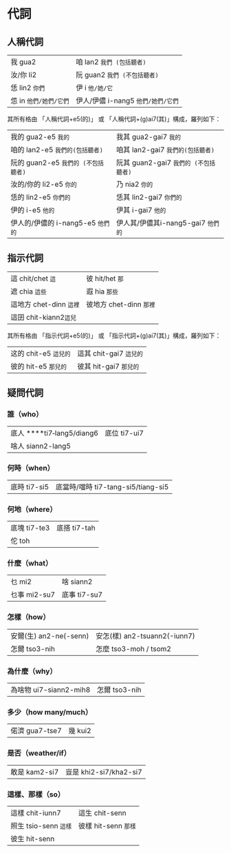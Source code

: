 # 代詞

## 人稱代詞

|  |  |
| :--- | :--- |
| 我 gua2 | 咱 lan2 `我們 (包括聽者)` |
| 汝/你 li2 | 阮 guan2 `我們 (不包括聽者)` |
| 恁 lin2 `你們` | 伊 i `他/她/它` |
| 怹 in `他們/她們/它們` | 伊人/伊儂 i-nang5 `他們/她們/它們` |

其所有格由 「人稱代詞+e5\(的\)」 或 「人稱代詞+\(g\)ai7\(其\)」構成，羅列如下：

|  |  |
| :--- | :--- |
| 我的 gua2-e5 `我的` | 我其 gua2-gai7 `我的` |
| 咱的 lan2-e5 `我們的(包括聽者)` | 咱其 lan2-gai7 `我們的(包括聽者)` |
| 阮的 guan2-e5  `我們的 (不包括聽者)` | 阮其 guan2-gai7 `我們的 (不包括聽者)` |
| 汝的/你的 li2-e5 `你的` | 乃 nia2 `你的` |
| 恁的 lin2-e5 `你們的` | 恁其 lin2-gai7 `你們的` |
| 伊的 i-e5 `他的` | 伊其 i-gai7 `他的` |
| 伊人的/伊儂的 i-nang5-e5 `他們的` | 伊人其/伊儂其i-nang5-gai7 `他們的` |

## 指示代詞

|  |  |
| :--- | :--- |
| 這 chit/chet `這` | 彼 hit/het `那` |
| 遮 chia `這些` | 遐 hia `那些` |
| 這地方 chet-dinn `這裡` | 彼地方 chet-dinn `那裡` |
| 這囝 chit-kiann2`這兒` |  |

其所有格由 「指示代詞+e5\(的\)」 或 「指示代詞+\(g\)ai7\(其\)」構成，羅列如下：

|  |  |
| :--- | :--- |
| 这的 chit-e5 `這兒的` | 這其 chit-gai7 `這兒的` |
| 彼的 hit-e5 `那兒的` | 彼其 hit-gai7 `那兒的` |

## **疑問代詞**

### **誰（who）**

|  |  |
| :--- | :--- |
| 底人 ****ti7‑lang5/diang6 | 底位 ti7-ui7 |
| 啥人 siann2-lang5 |  |

### **何時（when）**

|  |  |
| :--- | :--- |
| 底時 ti7-si5 | 底當時/噹時 ti7-tang-si5/tiang-si5 |

### **何地（where）**

|  |  |
| :--- | :--- |
| 底塊 ti7-te3 | 底搭 ti7-tah |
| 佗 toh |  |

### **什麼（what）**

|  |  |
| :--- | :--- |
| 乜 mi2 | 啥 siann2 |
| 乜事 mi2-su7 | 底事 ti7-su7 |

### **怎樣（how）**

|  |  |
| :--- | :--- |
| 安爾\(生\) an2-ne\(-senn\) | 安怎\(樣\) an2-tsuann2\(-iunn7\) |
| 怎爾 tso3-nih | 怎麼 tso3-moh / tsom2 |

### **為什麼（why）**

|  |  |
| :--- | :--- |
| 為啥物 ui7-siann2-mih8 | 怎爾 tso3-nih |

### **多少（how many/much）**

|  |  |
| :--- | :--- |
| 偌濟 gua7-tse7 | 幾 kui2 |

### **是否（weather/if）**

|  |  |
| :--- | :--- |
| 敢是 kam2-si7 | 豈是 khi2-si7/kha2-si7 |

### **這樣、那樣（so）**

|  |  |
| :--- | :--- |
| 這樣 chit-iunn7 | 這生 chit-senn |
| 照生 tsio-senn `這樣` | 彼樣 hit-senn `那樣` |
| 彼生 hit-senn |  |

